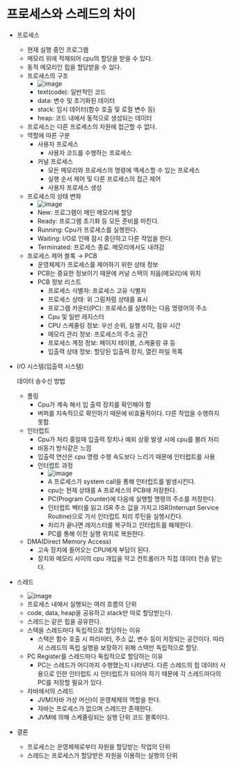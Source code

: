 # 프로세스와 스레드의 차이

- 프로세스
    - 현재 실행 중인 프로그램
    - 메모리 위에 적재되어 cpu의 할당을 받을 수 있다.
    - 동적 메모리인 힙을 할당받을 수 있다.
    - 프로세스의 구조
        - ![image](https://user-images.githubusercontent.com/58693617/156300407-969d9899-54e8-4388-a5b3-167ef0fabd58.png)
        - text(code): 일반적인 코드
        - data: 변수 및 초기화된 데이터
        - stack: 임시 데이터(함수 호출 및 로컬 변수 등)
        - heap: 코드 내에서 동적으로 생성되는 데이터
    - 프로세스는 다른 프로세스의 자원에 접근할 수 없다.
    - 역할에 따른 구분
        - 사용자 프로세스
            - 사용자 코드를 수행하는 프로세스
        - 커널 프로세스
            - 모든 메모리와 프로세스의 명령에 액세스할 수 있는 프로세스
            - 실행 순서 제어 및 다른 프로세스의 접근 제어
            - 사용자 프로세스 생성
    - 프로세스의 상태 변화
        - ![image](https://user-images.githubusercontent.com/58693617/156300479-8dfa0537-89ed-4afa-af40-ecf9903bc873.png)
        - New: 프로그램이 메인 메모리에 할당
        - Ready: 프로그램 초기화 등 모든 준비를 마친다.
        - Running: Cpu가 프로세스를 실행한다.
        - Waiting: I/O로 인해 잠시 중단하고 다른 작업을 한다.
        - Terminated: 프로세스 종료. 메모리에서도 내려감
    - 프로세스 제어 블록 → PCB
        - 운영체제가 프로세스를 제어하기 위한 상태 정보
        - PCB는 중요한 정보이기 때문에 커널 스택의 처음(메모리)에 위치
        - PCB 정보 리스트
            - 프로세스 식별자: 프로세스 고유 식별자
            - 프로세스 상태: 위 그림처럼 상태를 표시
            - 프로그램 카운터(PC): 프로세스를 실행하는 다음 명령어의 주소
            - Cpu 및 일반 레지스터
            - CPU 스케줄링 정보: 우선 순위, 실행 시각, 점유 시간
            - 메모리 관리 정보: 프로세스의 주소 공간
            - 프로세스 계정 정보: 페이지 테이블, 스케줄링 큐 등
            - 입출력 상태 정보: 할당된 입출력 장치, 열린 파일 목록
- I/O 시스템(입출력 시스템)
    
    데이터 송수신 방법
    
    - 폴링
        - Cpu가 계속 해서 입 출력 장치를 확인해야 함
        - 버퍼를 지속적으로 확인하기 때문에 비효율적이다. 다른 작업을 수행하지 못함.
    - 인터럽트
        - Cpu가 처리 중일때 입출력 장치나 예외 상황 발생 시에 cpu를 불러 처리
        - 비동기 방식같은 느낌
        - 입출력 연산은 cpu 명령 수행 속도보다 느리기 때문에 인터럽트를 사용
        - 인터럽트 과정
            - ![image](https://user-images.githubusercontent.com/58693617/156300549-65bc6c21-935d-4eaa-b44d-c69cb1dd4529.png)
            - A 프로세스가 system call을 통해 인터럽트를 발생시킨다.
            - cpu는 현재 상태를 A 프로세스의 PCB에 저장한다.
            - PC(Program Counter)에 다음에 실행할 명령의 주소를 저장한다.
            - 인터럽트 벡터를 읽고 ISR 주소 값을 가지고 ISR(Interrupt Service Routine)으로 가서 인터럽트 처리 루틴을 실행시킨다.
            - 처리가 끝나면 레지스터를 복구하고 인터럽트를 해제한다.
            - PC를 통해 이전 실행 위치로 복원한다.
    - DMA(Direct Memory Access)
        - 고속 장치에 들어오는 CPU에게 부담이 된다.
        - 장치와 메모리 사이의 cpu 개입을 막고 컨트롤러가 직접 데이터 전송 맡는다.
- 스레드
    - ![image](https://user-images.githubusercontent.com/58693617/156300668-5e0db4f6-6efc-44ee-9703-1ea708a9102b.png)
    - 프로세스 내에서 실행되는 여러 흐름의 단위
    - code, data, heap을 공유하고 stack만 따로 할당받는다.
    - 스레드는 같은 힙을 공유한다.
    - 스택을 스레드마다 독립적으로 할당하는 이유
        - 스택은 함수 호출 시 파라미터, 주소 값, 변수 등이 저장되는 공간이다. 따라서 스레드의 독립 실행을 보장하기 위해 스택만 독립적으로 할당.
    - PC Register를 스레드마다 독립적으로 할당하는 이유
        - PC는 스레드가 어디까지 수행했는지 나타낸다. 다른 스레드의 힙 데이터 사용으로 인한 인터럽트 시 인터럽트가 되어야 하기 때문에 각 스레드마다의 PC를 저장할 필요가 있다.
    - 자바에서의 스레드
        - JVM(자바 가상 머신)이 운영체제의 역할을 한다.
        - 자바는 프로세스가 없으며 스레드만 존재한다.
        - JVM에 의해 스케줄링되는 실행 단위 코드 블록이다.
- 결론
    - 프로세스는 운영체제로부터 자원을 할당받는 작업의 단위
    - 스레드는 프로세스가 할당받은 자원을 이용하는 실행의 단위
